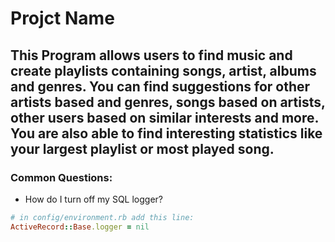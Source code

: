 # Projct Name

  This Program allows users to find music and create playlists containing songs, artist, albums and genres. You can find suggestions for other artists based and genres, songs based on artists, other users based on similar interests and more. You are also able to find interesting statistics like your largest playlist or most played song.
---
### Common Questions:
- How do I turn off my SQL logger?
```ruby
# in config/environment.rb add this line:
ActiveRecord::Base.logger = nil
```
